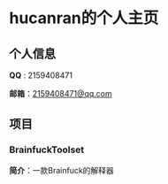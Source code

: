 # hucanran的个人主页

## 个人信息

**QQ**  :  2159408471

**邮箱**：2159408471@qq.com

## 项目

### BrainfuckToolset

**简介**：一款Brainfuck的解释器

